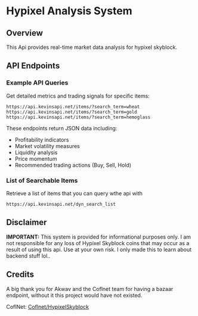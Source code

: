 # Hypixel Analysis System

## Overview

This Api provides real-time market data analysis for hypixel skyblock.

## API Endpoints

###  Example API Queries

Get detailed metrics and trading signals for specific items:

```
https://api.kevinsapi.net/items/?search_term=wheat
https://api.kevinsapi.net/items/?search_term=gold
https://api.kevinsapi.net/items/?search_term=hemoglass
```

These endpoints return JSON data including:
- Profitability indicators
- Market volatility measures
- Liquidity analysis
- Price momentum
- Recommended trading actions (Buy, Sell, Hold)

### List of Searchable Items

Retrieve a list of items that you can query wthe api with

```
https://api.kevinsapi.net/dyn_search_list
```


## Disclaimer

**IMPORTANT:** This system is provided for informational purposes only. I am not responsible for any loss of Hypixel Skyblock coins  that may occur as a result of using this api. Use at your own risk. I only made this to learn about backend stuff lol..

## Credits
A big thank you for Akwav and the Coflnet team for having a bazaar endpoint, without it this project would have not existed. 

CoflNet: [Coflnet/HypixelSkyblock](https://github.com/Coflnet/HypixelSkyblock)




